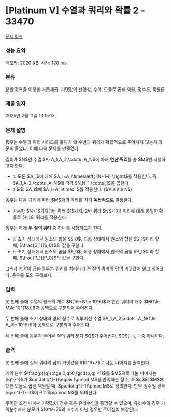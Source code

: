 # [Platinum V] 수열과 쿼리와 확률 2 - 33470 

[문제 링크](https://www.acmicpc.net/problem/33470) 

### 성능 요약

메모리: 2020 KB, 시간: 120 ms

### 분류

분할 정복을 이용한 거듭제곱, 기댓값의 선형성, 수학, 모듈로 곱셈 역원, 정수론, 확률론

### 제출 일자

2025년 2월 11일 13:15:13

### 문제 설명

<p>동우는 수열과 쿼리 시리즈를 풀다가 왜 수열과 쿼리가 확률적으로 주어지지 않는지 의문이 들었다. 이에 다음 문제를 만들었다.</p>

<p>길이가 $N$인 수열 $A=A_1,A_2,\cdots ,A_N$에 아래 <strong>연산 쿼리</strong>를 총 $M$번 시행하고자 한다.</p>

<ul>
	<li><code>1</code>: 모든 $A_i$에 대해 $A_i=A_i\times\left( {N+1-i} \right)$를 적용한다. 즉, $A_1,A_2,\cdots ,A_N$에 각각 $N,N-1,\cdots ,1$을 곱한다.</li>
	<li><code>2</code> $i$: $A_i$에 $A_i=A_i\times i$를 적용한다. ($1\le i\le N$)</li>
</ul>

<p>동우는 다음 규칙에 따라 $M$개의 쿼리를 각각 <strong>독립적으로</strong> 결정한다.</p>

<ul>
	<li>가능한 $N+1$가지(1번 쿼리 $1$가지, 2번 쿼리 $N$가지) 쿼리에 대해 동일한 확률로 하나의 쿼리를 적용한다.</li>
</ul>

<p>동우는 아래 두 <strong>질의 쿼리</strong> 중 하나를 시행하고자 한다.</p>

<ul>
	<li><span style="color:#e74c3c;"><code>S</code></span>: 초기 상태에서 원소의 합을 $S_0$, 최종 상태에서 원소의 합을 $S_1$이라 할 때, $\frac{S_1}{S_0}$의 값을 구한다.</li>
	<li><span style="color:#e74c3c;"><code>P</code></span>: 초기 상태에서 원소의 곱을 $P_0$, 최종 상태에서 원소의 곱을 $P_1$이라 할 때, $\frac{P_1}{P_0}$의 값을 구한다.</li>
</ul>

<p>그러나 성격이 급한 동우는 쿼리를 처리하기 전 질의 쿼리의 답의 기댓값이 알고 싶어졌다. 동우를 도와 구해보자.</p>

### 입력 

 <p>첫 번째 줄에 수열의 원소의 개수 $N(1\le N\le 10^6)$과 연산 쿼리의 개수 $M(1\le M\le 10^{18})$가 공백으로 구분되어 주어진다.</p>

<p>두 번째 줄에 초기 상태의 양의 정수로 이루어진 수열 $A_1,A_2,\cdots ,A_N(1\le A_i\le 10^9)$이 공백으로 구분되어 주어진다.</p>

<p>세 번째 줄에 동우가 물어본 질의 쿼리 문자 $Q$가 주어진다. $Q$는 <span style="color:#e74c3c;"><code>S</code></span>, <span style="color:#e74c3c;"><code>P</code></span> 중 하나이다.</p>

### 출력 

 <p>첫 번째 줄에 질의 쿼리의 답의 기댓값을 $10^9+7$로 나눈 나머지를 출력한다.</p>

<p>기약 분수 $\frac{p}{q}(p\ge 0,q>0,\gcd(p,q) =1)$를 $M$으로 나눈 나머지는 $q^{-1}$가 $q\cdot q^{-1}\equiv 1\pmod M$을 만족하는 정수, 즉 $q$의 $M$에 대한 모듈로 곱셈 역원일 때, $p\cdot q^{-1}\pmod M$로 정의한다. 만약 정수일 경우 $q=q^{-1}=1$이므로 $p\pmod M$를 의미한다.</p>

<p>주어진 조건 내에서 기댓값이 정수 혹은 유리수임을 증명할 수 있으며, 유리수의 경우 기약분수에서 분모가 $10^9+7$의 배수가 아닌 경우만 주어짐이 보장된다.</p>

